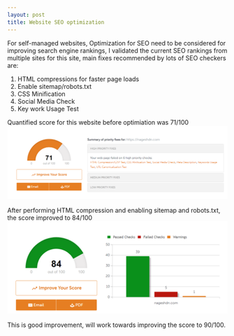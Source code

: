 ```yaml
---
layout: post
title: Website SEO optimization
---
```


For self-managed websites, Optimization for SEO need to be considered for improving search engine rankings, I validated the current SEO rankings from multiple sites for this site, main fixes recommended by lots of SEO checkers are:
  
  1. HTML compressions for faster page loads
  2. Enable sitemap/robots.txt
  3. CSS Minification 
  4. Social Media Check
  5. Key work Usage Test
  
  
Quantified score for this website before optimiation was 71/100
![Before SEO](../_screenshots/before%20SEO.png)

After performing HTML compression and enabling sitemap and robots.txt, the score improved to 84/100
![After SEO](../_screenshots/after%20SEO.png)

This is good improvement, will work towards improving the score to 90/100.
